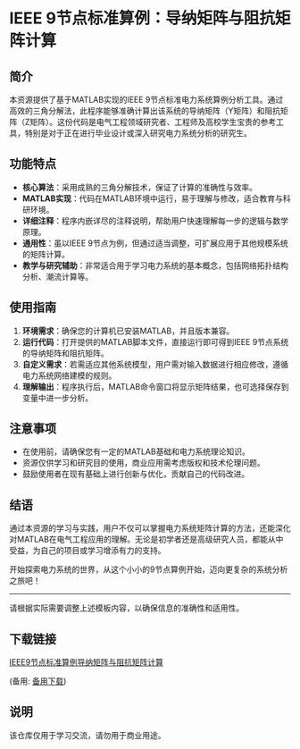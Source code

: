 # IEEE 9节点标准算例：导纳矩阵与阻抗矩阵计算

## 简介

本资源提供了基于MATLAB实现的IEEE 9节点标准电力系统算例分析工具。通过高效的三角分解法，此程序能够准确计算出该系统的导纳矩阵（Y矩阵）和阻抗矩阵（Z矩阵）。这份代码是电气工程领域研究者、工程师及高校学生宝贵的参考工具，特别是对于正在进行毕业设计或深入研究电力系统分析的研究生。

## 功能特点

- **核心算法**：采用成熟的三角分解技术，保证了计算的准确性与效率。
- **MATLAB实现**：代码在MATLAB环境中运行，易于理解与修改，适合教育与科研环境。
- **详细注释**：程序内嵌详尽的注释说明，帮助用户快速理解每一步的逻辑与数学原理。
- **通用性**：虽以IEEE 9节点为例，但通过适当调整，可扩展应用于其他规模系统的矩阵计算。
- **教学与研究辅助**：非常适合用于学习电力系统的基本概念，包括网络拓扑结构分析、潮流计算等。

## 使用指南

1. **环境需求**：确保您的计算机已安装MATLAB，并且版本兼容。
2. **运行代码**：打开提供的MATLAB脚本文件，直接运行即可得到IEEE 9节点系统的导纳矩阵和阻抗矩阵。
3. **自定义需求**：若需适应其他系统模型，用户需对输入数据进行相应修改，遵循电力系统网络建模的规则。
4. **理解输出**：程序执行后，MATLAB命令窗口将显示矩阵结果，也可选择保存到变量中进一步分析。

## 注意事项

- 在使用前，请确保您有一定的MATLAB基础和电力系统理论知识。
- 资源仅供学习和研究目的使用，商业应用需考虑版权和技术伦理问题。
- 鼓励使用者在现有基础上进行创新与优化，贡献自己的代码改进。

## 结语

通过本资源的学习与实践，用户不仅可以掌握电力系统矩阵计算的方法，还能深化对MATLAB在电气工程应用的理解。无论是初学者还是高级研究人员，都能从中受益，为自己的项目或学习增添有力的支持。

开始探索电力系统的世界，从这个小小的9节点算例开始，迈向更复杂的系统分析之旅吧！

---

请根据实际需要调整上述模板内容，以确保信息的准确性和适用性。

## 下载链接
[IEEE9节点标准算例导纳矩阵与阻抗矩阵计算](https://pan.quark.cn/s/eed800bde14b) 

(备用: [备用下载](https://pan.baidu.com/s/1TLmRSVpfS4RTFnq21bOFAg?pwd=1234))

## 说明

该仓库仅用于学习交流，请勿用于商业用途。
